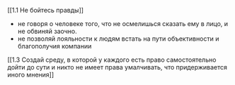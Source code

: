 [[1.1 Не бойтесь правды]]

- не говоря о человеке того, что не осмелишься сказать ему в лицо, и не обвиняй заочно.
- не позволяй лояльности к людям встать на пути объективности и благополучия компании

[[1.3 Создай среду, в которой у каждого есть право самостоятельно дойти до сути и никто не имеет права умалчивать, что придерживается иного мнения]]
